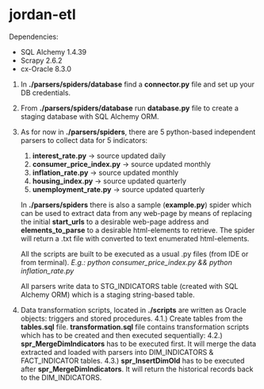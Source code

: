 # jordan-etl
Dependencies:
- SQL Alchemy 1.4.39
- Scrapy 2.6.2
- cx-Oracle 8.3.0

1) In **./parsers/spiders/database** find a **connector.py** file and set up your DB credentials.
2) From **./parsers/spiders/database** run **database.py** file to create a staging database with SQL Alchemy ORM.
3) As for now in **./parsers/spiders**, there are 5 python-based independent parsers to collect data for 5 indicators:
    1) **interest_rate.py**        -> source updated daily
    2) **consumer_price_index.py** -> source updated monthly
    3) **inflation_rate.py**       -> source updated monthly
    4) **housing_index.py**        -> source updated quarterly
    5) **unemployment_rate.py**    -> source updated quarterly

    In **./parsers/spiders** there is also a sample (**example.py**) spider which can be used to extract data from any web-page 
  by means of replacing the initial **start_urls** to a desirable web-page address and **elements_to_parse** to a desirable html-elements to retrieve.
  The spider will return a .txt file with converted to text enumerated html-elements.

    All the scripts are built to be executed as a usual .py files (from IDE or from terminal). 
   _E.g.: python consumer_price_index.py && python inflation_rate.py_ 
    
    All parsers write data to STG_INDICATORS table (created with SQL Alchemy ORM) which is a staging string-based table.
4) Data transformation scripts, located in **./scripts** are written as Oracle objects: triggers and stored procedures. 
4.1.) Create tables from the **tables.sql** file.
    **transformation.sql** file contains transformation scripts which has to be created and then executed sequentially:
4.2.) **spr_MergeDimIndicators** has to be executed first. It will merge the data extracted and loaded with parsers into DIM_INDICATORS & FACT_INDICATOR tables.
4.3.) **spr_InsertDimOld** has to be executed after **spr_MergeDimIndicators**. It will return the historical records back to the DIM_INDICATORS.
